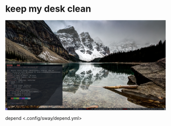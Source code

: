 # keep my desk clean
![PREVIEW](Pictures/Screenshot/grimshoot-foc-2019-03-11-11-40-02.png)

depend
<.config/sway/depend.yml>
